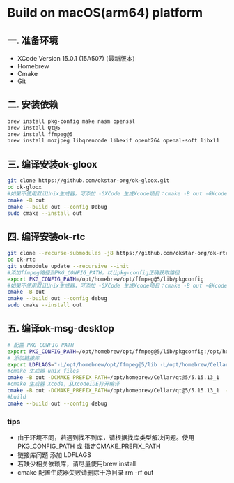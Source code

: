 # Build on macOS(arm64) platform

## 一. 准备环境

- XCode Version 15.0.1 (15A507) (最新版本)
- Homebrew 
- Cmake
- Git
## 二. 安装依赖

  ```bash
  brew install pkg-config make nasm openssl
  brew install Qt@5
  brew install ffmpeg@5 
  brew install mozjpeg libqrencode libexif openh264 openal-soft libx11
  ```   
## 三. 编译安装ok-gloox 

```bash
git clone https://github.com/okstar-org/ok-gloox.git
cd ok-gloox
#如果不使用默认Unix生成器，可添加 -GXCode 生成Xcode项目：cmake -B out -GXcode
cmake -B out
cmake --build out --config Debug
sudo cmake --install out 
  ```
## 四. 编译安装ok-rtc
 
 ```bash
 git clone --recurse-submodules -j8 https://github.com/okstar-org/ok-rtc.git
 cd ok-rtc
 git submodule update --recursive --init 
 #添加ffmpeg路径到PKG_CONFIG_PATH，以让pkg-config正确获取路径
 export PKG_CONFIG_PATH=/opt/homebrew/opt/ffmpeg@5/lib/pkgconfig
 #如果不使用默认Unix生成器，可添加 -GXCode 生成Xcode项目：cmake -B out -GXcode
 cmake -B out 
 cmake --build out --config debug
 sudo cmake --install out
 ``` 
## 五. 编译ok-msg-desktop
```bash
# 配置 PKG_CONFIG_PATH 
export PKG_CONFIG_PATH=/opt/homebrew/opt/ffmpeg@5/lib/pkgconfig:/opt/homebrew/Cellar/openal-soft/1.23.1/lib/pkgconfig
# 添加链接库
export LDFLAGS="-L/opt/homebrew/opt/ffmpeg@5/lib -L/opt/homebrew/Cellar/libexif/0.6.24/lib -L/opt/homebrew/Cellar/qrencode/4.1.1/lib -L/opt/homebrew/Cellar/openal-soft/1.23.1/lib  -latomic -L/opt/homebrew/Cellar/libx11/1.8.10/lib"
#cmake 生成器 unix files
cmake -B out -DCMAKE_PREFIX_PATH=/opt/homebrew/Cellar/qt@5/5.15.13_1 
#cmake 生成器 Xcode，从XcodeIDE打开编译
cmake -B out -DCMAKE_PREFIX_PATH=/opt/homebrew/Cellar/qt@5/5.15.13_1  -GXCode
#build
cmake --build out --config debug
```
### tips
- 由于环境不同，若遇到找不到库，请根据找库类型解决问题。使用PKG_CONFIG_PATH 或 指定CMAKE_PREFIX_PATH
- 链接库问题 添加 LDFLAGS
- 若缺少相关依赖库，请尽量使用brew install
- cmake 配置生成器失败请删除干净目录 rm -rf out


